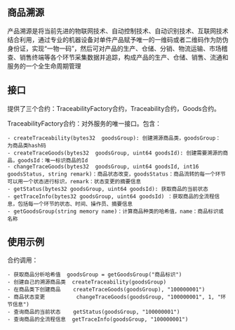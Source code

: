 ﻿## 商品溯源

产品溯源是将当前先进的物联网技术、自动控制技术、自动识别技术、互联网技术结合利用，通过专业的机器设备对单件产品赋予唯一的一维码或者二维码作为防伪身份证，实现“一物一码”，然后可对产品的生产、仓储、分销、物流运输、市场稽查、销售终端等各个环节采集数据并追踪，构成产品的生产、仓储、销售、流通和服务的一个全生命周期管理



## 接口

提供了三个合约：TraceabilityFactory合约，Traceability合约，Goods合约。

TraceabilityFactory合约：对外服务的唯一接口。包含：
    
    - createTraceability(bytes32  goodsGroup): 创建溯源商品类，goodsGroup： 为商品类hash码
    - createTraceGoods(bytes32  goodsGroup, uint64 goodsId): 创建需要溯源的商品，goodsId：唯一标识商品的Id
    - changeTraceGoods(bytes32  goodsGroup, uint64 goodsId, int16 goodsStatus, string remark)：商品状态改变，goodsStatus：商品流转的每一个环节可以用一个状态进行标识，remark：状态变更的摘要信息
    - getStatus(bytes32 goodsGroup, uint64 goodsId): 获取商品的当前状态
    - getTraceInfo(bytes32 goodsGroup, uint64 goodsId) ：获取商品的全流程信息，包括每一个环节的状态、时间、操作员、摘要信息
    - getGoodsGroup(string memory name)：计算商品种类的哈希值，name：商品标识或名称
## 使用示例


合约调用：

    - 获取商品分析哈希值  goodsGroup = getGoodsGroup("商品标识")
    - 创建自己的溯源商品类  createTraceability(goodsGroup)
    - 在商品类下创建商品    createTraceGoods(goodsGroup), "100000001")
    - 商品状态变更          changeTraceGoods(goodsGroup, "100000001", 1, "环节信息")
    - 查询商品的当前状态    getStatus(goodsGroup, "100000001")
    - 查询商品的全流程信息  getTraceInfo(goodsGroup, "100000001")






